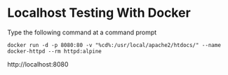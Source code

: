 # Localhost Testing With Docker

Type the following command at a command prompt

`docker run -d -p 8080:80 -v "%cd%:/usr/local/apache2/htdocs/" --name docker-httpd --rm httpd:alpine`

http://localhost:8080
